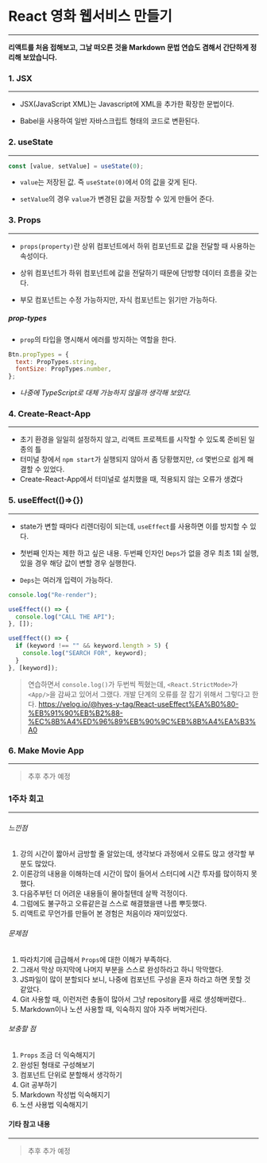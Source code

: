 # React 영화 웹서비스 만들기

---

**리액트를 처음 접해보고, 그날 떠오른 것을 Markdown 문법 연습도 겸해서 간단하게 정리해 보았습니다.**

### 1. JSX

---

- JSX(JavaScript XML)는 Javascript에 XML을 추가한 확장한 문법이다.

- Babel을 사용하여 일반 자바스크립트 형태의 코드로 변환된다.

### 2. useState

---

```javascript
const [value, setValue] = useState(0);
```

- `value`는 저장된 값. 즉 `useState(0)`에서 0의 값을 갖게 된다.

- `setValue`의 경우 `value`가 변경된 값을 저장할 수 있게 만들어 준다.

### 3. Props

---

- `props(property)`란 상위 컴포넌트에서 하위 컴포넌트로 값을 전달할 때 사용하는 속성이다.

- 상위 컴포넌트가 하위 컴포넌트에 값을 전달하기 때문에 단방향 데이터 흐름을 갖는다.

- 부모 컴포넌트는 수정 가능하지만, 자식 컴포넌트는 읽기만 가능하다.

##### prop-types

- `prop`의 타입을 명시해서 에러를 방지하는 역할을 한다.

```javascript
Btn.propTypes = {
  text: PropTypes.string,
  fontSize: PropTypes.number,
};
```

- _나중에 TypeScript로 대체 가능하지 않을까 생각해 보았다._

### 4. Create-React-App

---

- 초기 환경을 일일히 설정하지 않고, 리액트 프로젝트를 시작할 수 있도록 준비된 일종의 틀
- 터미널 창에서 `npm start`가 실행되지 않아서 좀 당황했지만, `cd` 몇번으로 쉽게 해결할 수 있었다.
- Create-React-App에서 터미널로 설치했을 때, 적용되지 않는 오류가 생겼다

### 5. useEffect(()=>{})

---

- state가 변할 때마다 리렌더링이 되는데, `useEffect`를 사용하면 이를 방지할 수 있다.

- 첫번째 인자는 제한 하고 싶은 내용. 두번째 인자인 `Deps`가 없을 경우 최초 1회 실행, 있을 경우 해당 값이 변할 경우 실행한다.

- `Deps`는 여러개 입력이 가능하다.

```javascript
console.log("Re-render");

useEffect(() => {
  console.log("CALL THE API");
}, []);

useEffect(() => {
  if (keyword !== "" && keyword.length > 5) {
    console.log("SEARCH FOR", keyword);
  }
}, [keyword]);
```

> 연습하면서 `console.log()`가 두번씩 찍혔는데, `<React.StrictMode>`가 `<App/>`을 감싸고 있어서 그랬다.
> 개발 단계의 오류를 잘 잡기 위해서 그렇다고 한다.
> https://velog.io/@hyes-y-tag/React-useEffect%EA%B0%80-%EB%91%90%EB%B2%88-%EC%8B%A4%ED%96%89%EB%90%9C%EB%8B%A4%EA%B3%A0

### 6. Make Movie App

---

> 추후 추가 예정

### 1주차 회고

---

###### 느낀점

1. 강의 시간이 짧아서 금방할 줄 알았는데, 생각보다 과정에서 오류도 많고 생각할 부분도 많았다.
1. 이론강의 내용을 이해하는데 시간이 많이 들어서 스터디에 시간 투자를 많이하지 못했다.
1. 다음주부턴 더 어려운 내용들이 몰아칠텐데 살짝 걱정이다.
1. 그럼에도 불구하고 오류같은걸 스스로 해결했을땐 나름 뿌듯했다.
1. 리액트로 무언가를 만들어 본 경험은 처음이라 재미있었다.

###### 문제점

1. 따라치기에 급급해서 `Props`에 대한 이해가 부족하다.
1. 그래서 막상 마지막에 나머지 부분을 스스로 완성하라고 하니 막막했다.
1. JS파일이 많이 분할되다 보니, 나중에 컴포넌트 구성을 혼자 하라고 하면 못할 것 같았다.
1. Git 사용할 때, 이런저런 충돌이 많아서 그냥 repository를 새로 생성해버렸다..
1. Markdown이나 노션 사용할 때, 익숙하지 않아 자주 버벅거린다.

###### 보충할 점

1. `Props` 조금 더 익숙해지기
1. 완성된 형태로 구성해보기
1. 컴포넌트 단위로 분할해서 생각하기
1. Git 공부하기
1. Markdown 작성법 익숙해지기
1. 노션 사용법 익숙해지기

#### 기타 참고 내용

---

> 추후 추가 예정
